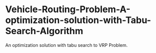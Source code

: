 # Vehicle-Routing-Problem-A-optimization-solution-with-Tabu-Search-Algorithm
An optimization solution with tabu search to VRP Problem.
